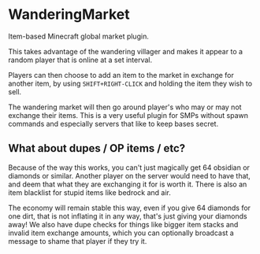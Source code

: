 # WanderingMarket
Item-based Minecraft global market plugin.

This takes advantage of the wandering villager and makes it appear to a random player that is online at a set interval. 

Players can then choose to add an item to the market in exchange for another item, by using `SHIFT+RIGHT-CLICK` and holding the item they wish to sell.

The wandering market will then go around player's who may or may not exchange their items.
This is a very useful plugin for SMPs without spawn commands and especially servers that like to keep bases secret.

## What about dupes / OP items / etc?
Because of the way this works, you can't just magically get 64 obsidian or diamonds or similar. 
Another player on the server would need to have that, and deem that what they are exchanging it for is worth it.
There is also an item blacklist for stupid items like bedrock and air.

The economy will remain stable this way, even if you give 64 diamonds for one dirt, that is not inflating it in any way, that's just giving your diamonds away!
We also have dupe checks for things like bigger item stacks and invalid item exchange amounts, which you can optionally broadcast a message to shame that player if they try it.
